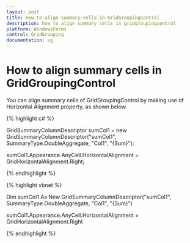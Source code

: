 ```yaml
---
layout: post
title: How-to-align-summary-cells-in-GridGroupingControl
description: how to align summary cells in gridgroupingcontrol
platform: WindowsForms
control: GridGrouping
documentation: ug
---
```


# How to align summary cells in GridGroupingControl

You can align summary cells of GridGroupingControl by making use of Horizontal Alignment property, as shown below.

{% highlight c# %}



GridSummaryColumnDescriptor sumCol1 = new GridSummaryColumnDescriptor("sumCol1", SummaryType.DoubleAggregate, "Col1", "{Sum}");

sumCol1.Appearance.AnyCell.HorizontalAlignment = GridHorizontalAlignment.Right;

{% endhighlight  %}

{% highlight vbnet %}



Dim sumCol1 As New GridSummaryColumnDescriptor("sumCol1", SummaryType.DoubleAggregate, "Col1", "{Sum}")

sumCol1.Appearance.AnyCell.HorizontalAlignment = GridHorizontalAlignment.Right 

{% endhighlight  %}

